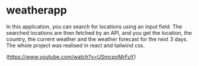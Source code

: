 # weatherapp

In this application, you can search for locations using an input field. The searched locations are then fetched by an API, and you get the location, the country, the current weather and the weather forecast for the next 3 days.
The whole project was realised in react and tailwind css.

(https://www.youtube.com/watch?v=USmcpoMrFuY)
